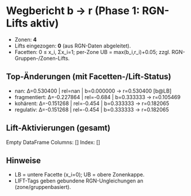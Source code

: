 # Wegbericht b → r (Phase 1: RGN-Lifts aktiv)

- Zonen: **4**
- Lifts eingezogen: **0** (aus RGN-Daten abgeleitet).
- Facetten: 0 ≤ x_i, Σx_i=1; per-Zone UB = max(b_i,r_i)+0.05; zzgl. RGN-Gruppen-/Zonen-Lifts.

## Top-Änderungen (mit Facetten-/Lift-Status)
- nan: Δ=0.530400 | rel=nan | b=0.000000 → r=0.530400 [b@LB]
- fragmentiert: Δ=-0.227864 | rel=-0.684 | b=0.333333 → r=0.105469
- kohärent: Δ=-0.151268 | rel=-0.454 | b=0.333333 → r=0.182065
- regulativ: Δ=-0.151268 | rel=-0.454 | b=0.333333 → r=0.182065

## Lift-Aktivierungen (gesamt)
Empty DataFrame
Columns: []
Index: []

## Hinweise
- LB = untere Facette (x_i=0); UB = obere Zonenkappe.
- LIFT-Tags geben gebundene RGN-Ungleichungen an (zone/gruppenbasiert).